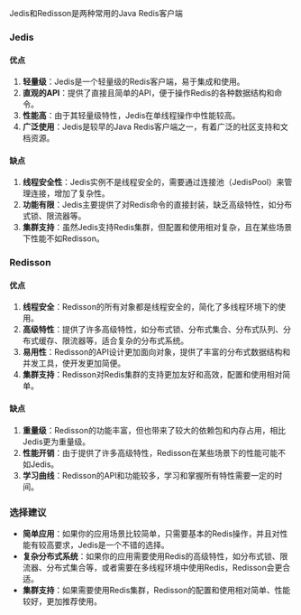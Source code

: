 Jedis和Redisson是两种常用的Java Redis客户端
### Jedis
#### 优点

1. **轻量级**：Jedis是一个轻量级的Redis客户端，易于集成和使用。
2. **直观的API**：提供了直接且简单的API，便于操作Redis的各种数据结构和命令。
3. **性能高**：由于其轻量级特性，Jedis在单线程操作中性能较高。
4. **广泛使用**：Jedis是较早的Java Redis客户端之一，有着广泛的社区支持和文档资源。
#### 缺点

1. **线程安全性**：Jedis实例不是线程安全的，需要通过连接池（JedisPool）来管理连接，增加了复杂性。
2. **功能有限**：Jedis主要提供了对Redis命令的直接封装，缺乏高级特性，如分布式锁、限流器等。
3. **集群支持**：虽然Jedis支持Redis集群，但配置和使用相对复杂，且在某些场景下性能不如Redisson。
### Redisson
#### 优点

1. **线程安全**：Redisson的所有对象都是线程安全的，简化了多线程环境下的使用。
2. **高级特性**：提供了许多高级特性，如分布式锁、分布式集合、分布式队列、分布式缓存、限流器等，适合复杂的分布式系统。
3. **易用性**：Redisson的API设计更加面向对象，提供了丰富的分布式数据结构和并发工具，使开发更加简便。
4. **集群支持**：Redisson对Redis集群的支持更加友好和高效，配置和使用相对简单。
#### 缺点

1. **重量级**：Redisson的功能丰富，但也带来了较大的依赖包和内存占用，相比Jedis更为重量级。
2. **性能开销**：由于提供了许多高级特性，Redisson在某些场景下的性能可能不如Jedis。
3. **学习曲线**：Redisson的API和功能较多，学习和掌握所有特性需要一定的时间。
### 选择建议

- **简单应用**：如果你的应用场景比较简单，只需要基本的Redis操作，并且对性能有较高要求，Jedis是一个不错的选择。
- **复杂分布式系统**：如果你的应用需要使用Redis的高级特性，如分布式锁、限流器、分布式集合等，或者需要在多线程环境中使用Redis，Redisson会更合适。
- **集群支持**：如果需要使用Redis集群，Redisson的配置和使用相对简单、性能较好，更加推荐使用。
